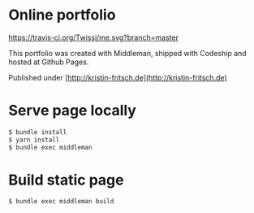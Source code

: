 Online portfolio
================

https://travis-ci.org/Twissi/me.svg?branch=master

This portfolio was created with Middleman, shipped with Codeship and hosted at Github Pages.

Published under [http://kristin-fritsch.de](http://kristin-fritsch.de)

Serve page locally
==================

```sh
$ bundle install
$ yarn install
$ bundle exec middleman
```

Build static page
=================

```sh
$ bundle exec middleman build
```



